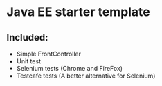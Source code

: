 # Java EE starter template
## Included:
  - Simple FrontController
  - Unit test
  - Selenium tests (Chrome and FireFox)
  - Testcafe tests (A better alternative for Selenium)
  
  
  
